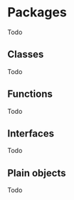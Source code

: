 # Packages

Todo

## Classes

Todo

## Functions

Todo

## Interfaces

Todo

## Plain objects

Todo

